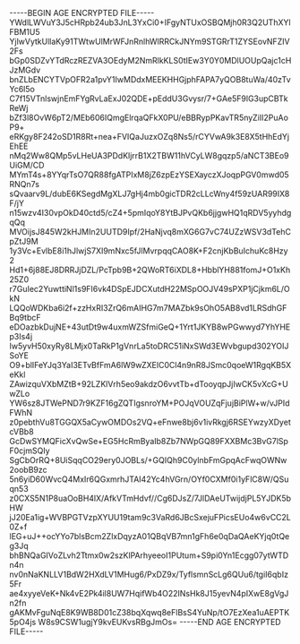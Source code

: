 -----BEGIN AGE ENCRYPTED FILE-----
YWdlLWVuY3J5cHRpb24ub3JnL3YxCi0+IFgyNTUxOSBQMjh0R3Q2UThXYlFBM1U5
YjlwVytkUllaKy91TWtwUlMrWFJnRnlhWlRRCkJNYm9STGRrT1ZYSEovNFZIV2Fs
bGp0SDZvYTdRczREZVA3OEdyM2NmRlkKLS0tIEw3Y0Y0MDlUOUpQajc1cHJzMGdv
bnZLbENCYTVpOFR2a1pvY1IwMDdxMEEKHHGjphFAPA7yQOB8tuWa/40zTvYc6l5o
C7f15VTnlswjnEmFYgRvLaExJ02QDE+pEddU3Gvysr/7+GAe5F9lG3upCBTkReWj
bZf3l8OvW6pT2/MEb606IQmgElrqaQFkX0PU/eBBRypPKavTR5nyZiII2PuAoP9+
eRKgy8F242oSD1R8Rt+nea+FVIQaJuzxOZq8Ns5/rCYVwA9k3E8X5tHhEdYjEhEE
nMq2Ww8QMp5vLHeUA3PDdKljrrB1X2TBW11hVCyLW8gqzp5/aNCT3BEo9UiGM/CD
MYmT4s+8YYqrTsO7QR88fgATPIxM8jZ6zpEzYSEXayczXJoqpPGV0mwd05RNQn7s
sQvaarv9L/dubE6KSegdMgXLJ7gHj4mb0gicTDR2cLLcWny4f59zUAR99IX8F/jY
n15wzv4I30vpOkD40ctd5/cZ4+5pmIqoY8YtBJPvQKb6jjgwHQ1qRDV5yyhdgqQq
MVOijsJ845W2kHJMIn2UUTD9Ipf/2HaNjvq8mXG6G7vC74UZzWSV3dTehCpZtJ9M
1y3Vc+EvlbE8i1hJlwjS7XI9mNxc5fJlMvrpqqCAO8K+F2cnjKbBuIchuKc8Hzy2
Hd1+6j88EJ8DRRJjDZL/PcTpb9B+2QWoRT6iXDL8+HbblYH881fomJ+O1xKh25Z0
r7GuIec2YuwttiNl1s9FI6vk4DSpEJDCXutdH22MSpOOJV49sPXP1jCjkm6L/OkN
LQQoWDKba6i2f+zzHxRI3ZrQ6mAIHG7m7MAZbk9sOhO5AB8vd1LRSdhGFBq9tbcF
eDOazbkDujNE+43utDt9w4uxmWZSfmiGeQ+1Yrt1JKYB8wPGwwyd7YhYHEp3Is4j
Iw5yvH50xyRy8LMjx0TaRkP1gVnrLa5toDRC51iNxSWd3EWvbgupd302YOIJSoYE
O9+blIFeYJq3YaI3ETvBfFmA6lW9wZXElC0Cl4n9nR8JSmc0qoeW1RgqKB5XeKkl
ZAwizquVXbMZtB+92LZKlVrh5eo9akdzO6vvtTb+dTooyqpJjIwCK5vXcG+UwZLo
YW6sz8JTWePND7r9KZF16gZQTIgsnroYM+POJqVOUZqFjujBiPlW+w/vJPIdFWhN
z0pebthVu8TGGQX5aCywOMDOs2VQ+eFnwe8bj6v1ivRkgj6RSEYwzyXDyetcVBb8
GcDwSYMQFicXvQwSe+EG5HcRmByaIb8Zb7NWpGQ89FXXBMc3BvG7lSpF0cjmSQIy
SgCbOrRQ+8UiSqqCO29ery0JOBLs/+GQIQh9C0ylnbFmGpqAcFwqOWNw2oobB9zc
5n6yiD60WvcQ4MxIr6QGxmrhJTAI42Yc4hVGrn/OYf0CXMf0i1yFlC8W/QSuqn53
z0CXS5N1P8uaOoBH4lX/AfkVTmHdvf//Cg6DJsZ/7JlDAeUTwijdjPL5YJDK5bHW
jJ20Ea1ig+WVBPGTVzpXYUU19tam9c3VaRd6JBcSxejuFPicsEUo4w6vCC2L0Z+f
lEG+uJ++ocYYo7blsBcm2ZlxDqyzA01QBqVB7mn1gFh6e0qDaQAeKYjq0tQeg3Jq
bhBNQaGIVoZLvh2Ttmx0w2szKlPArhyeeoI1PUtum+S9pi0Yn1Ecgg07ytWTDn4n
nv0nNaKNLLV1BdW2HXdLV1MHug6/PxDZ9x/TyflsmnScLg6QUu6/tgiI6qbIz5Fr
ae4xyyeVeK+Nk4vE2Pk4il8UW7HqifWb4O22INsHk8J15yevN4pIXwE8gVgJn2fn
gAKMvFguNqE8K9WB8D01cZ38bqXqwq8eFlBsS4YuNp/tO7EzXea1uAEPTK5pO4js
W8s9CSW1ugjY9kvEUKvsRBgJmOs=
-----END AGE ENCRYPTED FILE-----
